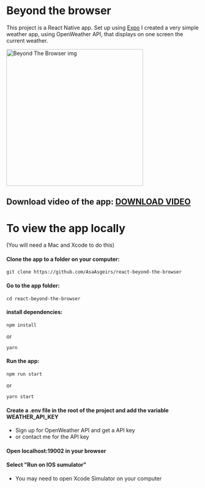 # Beyond the browser

This project is a React Native app. Set up using [Expo](https://expo.dev/)
I created a very simple weather app, using OpenWeather API, that displays on one screen the current weather.

<img width="357" alt="Beyond The Browser img" src="https://user-images.githubusercontent.com/89387153/187476687-02450263-b489-4fd4-abd7-cbc06f3380d7.png">

Download video of the app:
[DOWNLOAD VIDEO](https://user-images.githubusercontent.com/89387153/187475356-8ba92880-917b-4e92-bcce-e62515f8883e.mov)
-------------------------------------------
# To view the app locally 
(You will need a Mac and Xcode to do this)

#### Clone the app to a folder on your computer:
```
git clone https://github.com/AsaAsgeirs/react-beyond-the-browser
```

#### Go to the app folder:
```
cd react-beyond-the-browser
```

#### install dependencies:
```
npm install
```
or
```
yarn
```


#### Run the app:
``` 
npm run start
```
or
``` 
yarn start
```

#### Create a .env file in the root of the project and add the variable WEATHER_API_KEY
- Sign up for OpenWeather API and get a API key
- or contact me for the API key

#### Open localhost:19002 in your browser

#### Select "Run on IOS sumulator"
- You may need to open Xcode Simulator on your computer



